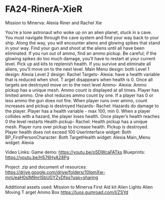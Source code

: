 # FA24-RinerA-XieR

Mission to Minerva: Alexia Riner and Rachel Xie

You’re a lone astronaut who woke up on an alien planet, stuck in a cave. You must navigate
through the cave system and find your way back to your ship. Along the way, you will encounter
aliens and glowing spikes that stand in your way. Find your gun and shoot at the aliens until all
have been eliminated. If you run out of ammo, find an ammo pickup. Be careful; if the glowing
spikes do too much damage, you’ll have to restart at your current level. Pick up aid kits to
replenish health. If you survive and eliminate all aliens, you’ll move on to the next level.
Main Menu design: both
Level 1 design: Alexia
Level 2 design: Rachel
Targets- Alexia: have a health variable that is reduced when shot. T arget disappears when
health is 0. Once all targets are destroyed move on to the next level
Ammo- Alexia: Ammo pickup has a unique mesh. Ammo count is displayed at all times. Player
has limited ammo. One shot reduces ammo count by one. If a player has 0 or less ammo the
gun does not fire. When player runs over ammo, count increases and pickup is destroyed
Hazards- Rachel: Hazards do damage to the player. Player has a health variable - max 100,
min 0. When a player collides with a hazard, the player loses health. Once player’s health
reaches 0 the level restarts
Health pickup- Rachel: Health pickup has a unique mesh. Player runs over pickup to increase
health. Pickup is destroyed. Player health does not exceed 100
UserInterface widget: Both
BP_FirstPersonCharacter: Both
TargetHealth widget: Alexia
Main_Menu widget: Alexia

Video Links:
Game demo: https://youtu.be/o5DWcaFATks
Blueprints: https://youtu.be/H576HyA28Pg

Project .zip and document of resources:
https://drive.google.com/drive/folders/10IpmXw-mnUeaH0slM9nrlSbUGYZyDfps?usp=sharing

Additional assets used:
Mission to Minerva
First Aid kit
Alien Lights
Alien Moving T arget
Ammo Box
https://luos.gumroad.com/l/ZSYd